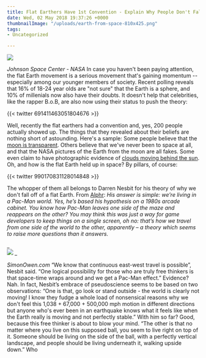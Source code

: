 ```yaml
---
title: Flat Earthers Have 1st Convention - Explain Why People Don't Fall Off the Edge
date: Wed, 02 May 2018 19:37:26 +0000
thumbnailImage: "/uploads/earth-from-space-810x425.png"
tags:
- Uncategorized

---
```

![](http://newsattorneys.staging.wpengine.com/wp-content/uploads/2018/05/earth-from-space.png) 

_Johnson Space Center - NASA_ In case you haven't been paying attention, the flat Earth movement is a serious movement that's gaining momentum -- especially among our younger members of society. Recent polling reveals that 16% of 18-24 year olds are "not sure" that the Earth is a sphere, and 10% of millenials now also have their doubts. It doesn't help that celebrities, like the rapper B.o.B, are also now using their status to push the theory: 

{{< twitter 691411463051804676 >}}

Well, recently the flat earthers had a convention and, yes, 200 people actually showed up. The things that they revealed about their beliefs are nothing short of astounding. Here's a sample: Some people believe that the [moon is transparent](https://www.youtube.com/watch?v=1S_ckNeGwK8). Others believe that we've never been to space at all, and that the NASA pictures of the Earth from the moon are all fakes. Some even claim to have photographic evidence of [clouds moving behind the sun](https://www.metabunk.org/explained-why-clouds-appear-behind-the-sun-and-moon.t7084/). Oh, and how is the flat Earth held up in space? By pillars, of course: 

{{< twitter 990170831128014848 >}}

The whopper of them all belongs to Darren Nesbit for his theory of why we don't fall off of a flat Earth. From [Alphr](http://www.alphr.com/science/1009250/flat-earth-convention-pacman): _His answer is simple: we’re living in a Pac-Man world. Yes, he’s based his hypothesis on a 1980s arcade cabinet. You know how Pac-Man leaves one side of the maze and reappears on the other? You may think this was just a way for game developers to keep things on a single screen, oh no: that’s how we travel from one side of the world to the other, apparently – a theory which seems to raise more questions than it answers._

_  
![](http://newsattorneys.staging.wpengine.com/wp-content/uploads/2018/05/pacman-sam-owen.png) _

_SimonOwen.com_ “We know that continuous east-west travel is possible”, Nesbit said. “One logical possibility for those who are truly free thinkers is that space-time wraps around and we get a Pac-Man effect.” Evidence? Nah. In fact, Nesbit’s embrace of pseudoscience seems to be based on two observations: “One is that, go look or stand outside - the world is clearly not moving! I know they fudge a whole load of nonsensical reasons why we don't feel this 1,038 + 67,000 + 500,000 mph motion in different directions but anyone who's ever been in an earthquake knows what it feels like when the Earth really is moving and not perfectly stable.” With him so far? Good, because this free thinker is about to blow your mind. “The other is that no matter where you live on this supposed ball, you seem to live right on top of it. Someone should be living on the side of the ball, with a perfectly vertical landscape, and people should be living underneath it, walking upside down.” Who